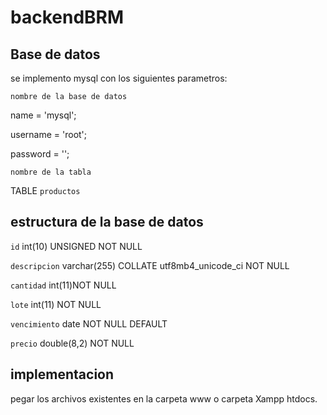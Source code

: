 # backendBRM

## Base de datos


se implemento mysql con los siguientes parametros:

`nombre de la base de datos`

name = 'mysql';

username = 'root';

password = '';

`nombre de la tabla`

TABLE `productos`

## estructura de la base de datos

  `id` int(10) UNSIGNED NOT NULL

  `descripcion` varchar(255) COLLATE utf8mb4_unicode_ci NOT NULL

  `cantidad` int(11)NOT NULL

  `lote` int(11) NOT NULL

  `vencimiento` date NOT NULL DEFAULT
  
  `precio` double(8,2) NOT NULL

## implementacion

pegar los archivos existentes en la carpeta www o carpeta Xampp htdocs.

